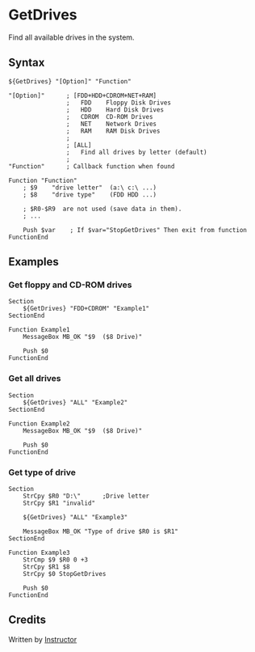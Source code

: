 # GetDrives

Find all available drives in the system.

## Syntax

	${GetDrives} "[Option]" "Function"

	"[Option]"      ; [FDD+HDD+CDROM+NET+RAM]
	                ;   FDD    Floppy Disk Drives
	                ;   HDD    Hard Disk Drives 
	                ;   CDROM  CD-ROM Drives
	                ;   NET    Network Drives
	                ;   RAM    RAM Disk Drives
	                ;
	                ; [ALL]
	                ;   Find all drives by letter (default)
	                ;
	"Function"      ; Callback function when found

	Function "Function"
		; $9    "drive letter"  (a:\ c:\ ...)
		; $8    "drive type"    (FDD HDD ...)

		; $R0-$R9  are not used (save data in them).
		; ...

		Push $var    ; If $var="StopGetDrives" Then exit from function
	FunctionEnd

## Examples

### Get floppy and CD-ROM drives

	Section
		${GetDrives} "FDD+CDROM" "Example1"
	SectionEnd

	Function Example1
		MessageBox MB_OK "$9  ($8 Drive)"

		Push $0
	FunctionEnd

### Get all drives

	Section
		${GetDrives} "ALL" "Example2"
	SectionEnd

	Function Example2
		MessageBox MB_OK "$9  ($8 Drive)"

		Push $0
	FunctionEnd

### Get type of drive

	Section
		StrCpy $R0 "D:\"      ;Drive letter
		StrCpy $R1 "invalid"

		${GetDrives} "ALL" "Example3"

		MessageBox MB_OK "Type of drive $R0 is $R1"
	SectionEnd

	Function Example3
		StrCmp $9 $R0 0 +3
		StrCpy $R1 $8
		StrCpy $0 StopGetDrives

		Push $0
	FunctionEnd

## Credits

Written by [Instructor][1]

[1]: http://nsis.sourceforge.net/User:Instructor